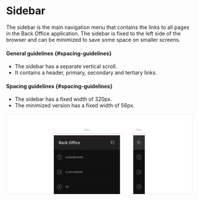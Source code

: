 # Sidebar

The sidebar is the main navigation menu that contains the links to all pages in the Back Office application. The sidebar is fixed to the left side of the browser and can be minimized to save some space on smaller screens.

#### General guidelines {#spacing-guidelines}

* The sidebar has a separate vertical scroll.
* It contains a header, primary, secondary and tertiary links.

#### Spacing guidelines {#spacing-guidelines}

* The sidebar has a fixed width of 320px.
* The minimized version has a fixed width of 56px.

![](/assets/organisms/sidebar-sizing.png)



